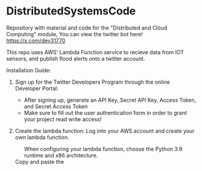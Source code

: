 # DistributedSystemsCode
Repository with material and code for the "Distributed and Cloud Computing" module, 
You can view the twitter bot here! https://x.com/dev31770 

This repo uses AWS' Lambda Function service to recieve data from IOT sensors, and publish flood alerts onto a twitter account.

Installation Guide:
1. Sign up for the Twitter Developers Program through the online Developer Portal: 
   <ul>
     <li>After signing up, generate an API Key, Secret API Key, Access Token, and Secret Access Token</li>
     <li>Make sure to fill out the user authentication form in order to grant your project read write access!</li>
   </ul>

2. Create the lambda function:
   Log into your AWS account and create your own lambda function.
   <ul>
     When configuring your lambda function, choose the Python 3.9 runtime and x86 architecture.
   </ul>
   Copy and paste the 
